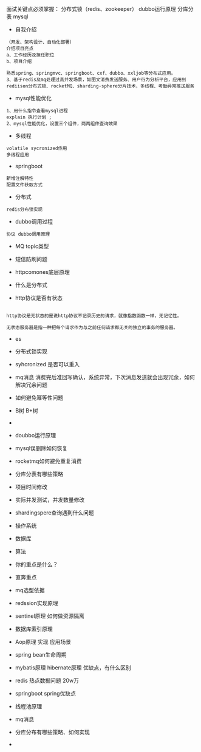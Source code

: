 面试关键点必须掌握：
分布式锁（redis、zookeeper） dubbo运行原理 分库分表 mysql 



- 自我介绍
~~~
（开发、架构设计、自动化部署）
介绍项目亮点
a、工作经历及担任职位
b、项目介绍 

熟悉spring、springmvc、springboot、cxf、dubbo、xxljob等分布式应用。
3、基于redis及mq处理过高并发场景，如图文消费发送服务、用户行为分析平台，应用到rediison分布式锁、rocketMQ、sharding-sphere分片技术，多线程、考勤异常推送服务

~~~

- mysql性能优化
~~~
1、用什么指令查看mysql进程
explain 执行计划 ;
2、mysql性能优化，设置三个组件，两两组件查询效果
~~~
- 多线程
~~~
volatile sycronized作用
多线程应用
~~~
- springboot
~~~
新增注解特性
配置文件获取方式
~~~

- 分布式
~~~
redis分布锁实现
~~~
- dubbo调用过程
~~~
协议 dubbo调用原理
~~~
- MQ topic类型
- 短信防刷问题
- httpcomones底层原理

- 什么是分布式

- http协议是否有状态
~~~

http协议是无状态的是说http协议不记录历史的请求，就像指数函数一样，无记忆性。

无状态服务器是指一种把每个请求作为与之前任何请求都无关的独立的事务的服务器。
~~~

- es

- 分布式锁实现

- syhcronized 是否可以重入


- mq消息 消费完后准回写确认，系统异常，下次消息发送就会出现冗余，如何解决冗余问题


- 如何避免幂等性问题
- B树 B+树
- 

- doubbo运行原理
- mysql误删除如何恢复
- rocketmq如何避免重复消费
- 分库分表有哪些策略
- 项目时间修改
- 实际并发测试，并发数量修改
- shardingspere查询遇到什么问题
- 操作系统
- 数据库
- 算法
- 你的重点是什么？
- 直奔重点

- mq选型依据
- redssion实现原理
- sentinel原理 如何做资源隔离
- 数据库索引原理
- Aop原理 实现 应用场景
- spring bean生命周期
- mybatis原理 hibernate原理 优缺点，有什么区别
- redis 热点数据问题 20w万
- springboot spring优缺点
- 线程池原理
- mq消息 
- 分库分布有哪些策略、如何实现
- 
